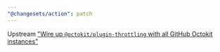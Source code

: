 ```yaml
---
"@changesets/action": patch
---
```


Upstream ["Wire up `@octokit/plugin-throttling` with all GitHub Octokit instances"](https://github.com/changesets/action/commit/db8a1099bc0ba1dd6f46a5b9df4212e4f69e78c9)

